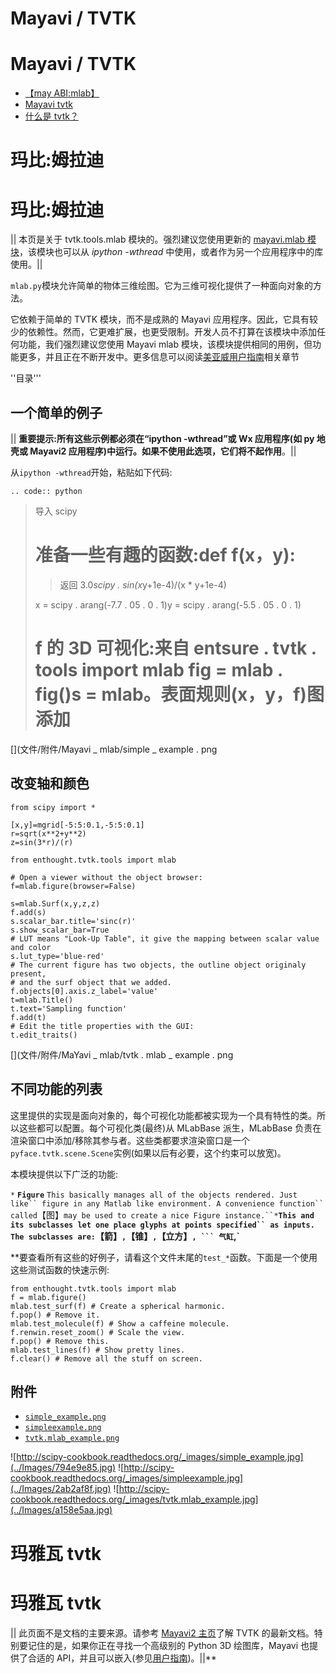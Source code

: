 # Mayavi / TVTK

# Mayavi / TVTK

*   [【may ABI:mlab】](MayaVi_mlab.html)
*   [Mayavi tvtk](MayaVi_tvtk.html)
*   [什么是 tvtk？](MayaVi_tvtk.html#what-is-tvtk)

# 玛比:姆拉迪

# 玛比:姆拉迪

|| 本页是关于 tvtk.tools.mlab 模块的。强烈建议您使用更新的 [mayavi.mlab 模块](http://enthought.github.com/mayavi/mayavi/mlab.html)，该模块也可以从 *ipython -wthread* 中使用，或者作为另一个应用程序中的库使用。||

`mlab.py`模块允许简单的物体三维绘图。它为三维可视化提供了一种面向对象的方法。

它依赖于简单的 TVTK 模块，而不是成熟的 Mayavi 应用程序。因此，它具有较少的依赖性。然而，它更难扩展，也更受限制。开发人员不打算在该模块中添加任何功能，我们强烈建议您使用 Mayavi mlab 模块，该模块提供相同的用例，但功能更多，并且正在不断开发中。更多信息可以阅读[美亚威用户指南](http://enthought.github.com/mayavi/mayavi/mlab.html)相关章节

''目录'''

## 一个简单的例子

|| **重要提示:**所有这些示例都必须在“ipython -wthread”或 Wx 应用程序(如 py 地壳或 Mayavi2 应用程序)中运行。如果不使用此选项，它们**将不起作用**。||

从`ipython -wthread`开始，粘贴如下代码:

```
.. code:: python 
```

> 导入 scipy
> 
> # 准备一些有趣的函数:def f(x，y):
> 
> >返回 3.0*scipy . sin(x*y+1e-4)/(x * y+1e-4)
> 
> x = scipy . arang(-7.7 . 05 . 0 . 1)y = scipy . arang(-5.5 . 05 . 0 . 1)
> 
> # f 的 3D 可视化:来自 entsure . tvtk . tools import mlab fig = mlab . fig()s = mlab。表面规则(x，y，f)图添加

[](文件/附件/Mayavi _ mlab/simple _ example . png

## 改变轴和颜色

```
from scipy import *

[x,y]=mgrid[-5:5:0.1,-5:5:0.1]
r=sqrt(x**2+y**2)
z=sin(3*r)/(r)

from enthought.tvtk.tools import mlab

# Open a viewer without the object browser:
f=mlab.figure(browser=False)

s=mlab.Surf(x,y,z,z)
f.add(s)
s.scalar_bar.title='sinc(r)'
s.show_scalar_bar=True
# LUT means "Look-Up Table", it give the mapping between scalar value and color
s.lut_type='blue-red'
# The current figure has two objects, the outline object originaly present,
# and the surf object that we added.
f.objects[0].axis.z_label='value'
t=mlab.Title()
t.text='Sampling function'
f.add(t)
# Edit the title properties with the GUI:
t.edit_traits() 
```

[](文件/附件/MaYavi _ mlab/tvtk . mlab _ example . png

## 不同功能的列表

这里提供的实现是面向对象的，每个可视化功能都被实现为一个具有特性的类。所以这些都可以配置。每个可视化类(最终)从 MLabBase 派生，MLabBase 负责在渲染窗口中添加/移除其参与者。这些类都要求渲染窗口是一个`pyface.tvtk.scene.Scene`实例(如果以后有必要，这个约束可以放宽)。

本模块提供以下广泛的功能:

`*` **`Figure`** `This basically manages all of the objects rendered. Just like`` figure in any Matlab like environment. A convenience function`` called`【图】`may be used to create a nice Figure instance.``*`**`This and its subclasses let one place glyphs at points specified`` as inputs. The subclasses are:`【箭】`,`【锥】`,`【立方】`, ``` 气缸`,`**

 **要查看所有这些的好例子，请看这个文件末尾的`test_*`函数。下面是一个使用这些测试函数的快速示例:

```
from enthought.tvtk.tools import mlab
f = mlab.figure()
mlab.test_surf(f) # Create a spherical harmonic.
f.pop() # Remove it.
mlab.test_molecule(f) # Show a caffeine molecule.
f.renwin.reset_zoom() # Scale the view.
f.pop() # Remove this.
mlab.test_lines(f) # Show pretty lines.
f.clear() # Remove all the stuff on screen. 
```

## 附件

*   [`simple_example.png`](../_downloads/simple_example.jpg)
*   [`simpleexample.png`](../_downloads/simpleexample.jpg)
*   [`tvtk.mlab_example.png`](../_downloads/tvtk.mlab_example.jpg)

![http://scipy-cookbook.readthedocs.org/_images/simple_example.jpg](../Images/794e9e85.jpg) ![http://scipy-cookbook.readthedocs.org/_images/simpleexample.jpg](../Images/2ab2af8f.jpg) ![http://scipy-cookbook.readthedocs.org/_images/tvtk.mlab_example.jpg](../Images/a158e5aa.jpg)

# 玛雅瓦 tvtk

# 玛雅瓦 tvtk

|| 此页面不是文档的主要来源。请参考 [Mayavi2 主页](http://enthought.github.com/mayavi/mayavi)了解 TVTK 的最新文档。特别要记住的是，如果你正在寻找一个高级别的 Python 3D 绘图库，Mayavi 也提供了合适的 API，并且可以嵌入(参见[用户指南](http://enthought.github.com/mayavi/mayavi/building_applications.html))。||**